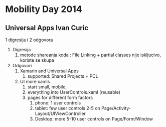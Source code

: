 # Mobility Day 2014


## Universal Apps Ivan Curic

1 digresija i 2 odgovora

1.	Digresija
	1. 	metode shareanja koda : 
			File Linking + partial classes 
			nije iskljucivo, 
			koriste se skupa
2.	Odgovori
	1.	Xamarin and Universal Apps
		1. 	supported: Shared Projects + PCL
	2.	UI more xamls
		1.	start small, mobile, 
		2.	everything into UserControls.xaml (reusable)
		3.	pages for different form factors
			1. 	phone: 	1 user controls
			2.	tablet:	few user controls 2-5 on Page/Activity-Layout/UIViewController	
			3.	Desktop: more 5-10 user controls on Page/Form/Window

